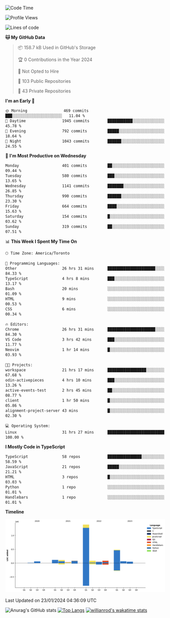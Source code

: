 <!--START_SECTION:waka-->
![Code Time](http://img.shields.io/badge/Code%20Time-1%2C100%20hrs%2042%20mins-blue)

![Profile Views](http://img.shields.io/badge/Profile%20Views-6-blue)

![Lines of code](https://img.shields.io/badge/From%20Hello%20World%20I%27ve%20Written-2.6%20million%20lines%20of%20code-blue)

**🐱 My GitHub Data** 

> 📦 158.7 kB Used in GitHub's Storage 
 > 
> 🏆 0 Contributions in the Year 2024
 > 
> 🚫 Not Opted to Hire
 > 
> 📜 103 Public Repositories 
 > 
> 🔑 43 Private Repositories 
 > 
**I'm an Early 🐤** 

```text
🌞 Morning                469 commits         ███░░░░░░░░░░░░░░░░░░░░░░   11.04 % 
🌆 Daytime                1945 commits        ███████████░░░░░░░░░░░░░░   45.78 % 
🌃 Evening                792 commits         █████░░░░░░░░░░░░░░░░░░░░   18.64 % 
🌙 Night                  1043 commits        ██████░░░░░░░░░░░░░░░░░░░   24.55 % 
```
📅 **I'm Most Productive on Wednesday** 

```text
Monday                   401 commits         ██░░░░░░░░░░░░░░░░░░░░░░░   09.44 % 
Tuesday                  580 commits         ███░░░░░░░░░░░░░░░░░░░░░░   13.65 % 
Wednesday                1141 commits        ███████░░░░░░░░░░░░░░░░░░   26.85 % 
Thursday                 990 commits         ██████░░░░░░░░░░░░░░░░░░░   23.30 % 
Friday                   664 commits         ████░░░░░░░░░░░░░░░░░░░░░   15.63 % 
Saturday                 154 commits         █░░░░░░░░░░░░░░░░░░░░░░░░   03.62 % 
Sunday                   319 commits         ██░░░░░░░░░░░░░░░░░░░░░░░   07.51 % 
```


📊 **This Week I Spent My Time On** 

```text
🕑︎ Time Zone: America/Toronto

💬 Programming Languages: 
Other                    26 hrs 31 mins      █████████████████████░░░░   84.33 % 
TypeScript               4 hrs 8 mins        ███░░░░░░░░░░░░░░░░░░░░░░   13.17 % 
Bash                     20 mins             ░░░░░░░░░░░░░░░░░░░░░░░░░   01.09 % 
HTML                     9 mins              ░░░░░░░░░░░░░░░░░░░░░░░░░   00.53 % 
CSS                      6 mins              ░░░░░░░░░░░░░░░░░░░░░░░░░   00.34 % 

🔥 Editors: 
Chrome                   26 hrs 31 mins      █████████████████████░░░░   84.30 % 
VS Code                  3 hrs 42 mins       ███░░░░░░░░░░░░░░░░░░░░░░   11.77 % 
Neovim                   1 hr 14 mins        █░░░░░░░░░░░░░░░░░░░░░░░░   03.93 % 

🐱‍💻 Projects: 
workspace                21 hrs 17 mins      █████████████████░░░░░░░░   67.68 % 
odin-activepieces        4 hrs 10 mins       ███░░░░░░░░░░░░░░░░░░░░░░   13.26 % 
active-events-test       2 hrs 45 mins       ██░░░░░░░░░░░░░░░░░░░░░░░   08.77 % 
client                   1 hr 50 mins        █░░░░░░░░░░░░░░░░░░░░░░░░   05.86 % 
alignment-project-server 43 mins             █░░░░░░░░░░░░░░░░░░░░░░░░   02.30 % 

💻 Operating System: 
Linux                    31 hrs 27 mins      █████████████████████████   100.00 % 
```

**I Mostly Code in TypeScript** 

```text
TypeScript               58 repos            ███████████████░░░░░░░░░░   58.59 % 
JavaScript               21 repos            █████░░░░░░░░░░░░░░░░░░░░   21.21 % 
HTML                     3 repos             █░░░░░░░░░░░░░░░░░░░░░░░░   03.03 % 
Python                   1 repo              ░░░░░░░░░░░░░░░░░░░░░░░░░   01.01 % 
Handlebars               1 repo              ░░░░░░░░░░░░░░░░░░░░░░░░░   01.01 % 
```



**Timeline**

![Lines of Code chart](https://raw.githubusercontent.com/wise-introvert/wise-introvert/master/assets/bar_graph.png)


 Last Updated on 23/01/2024 04:36:09 UTC
<!--END_SECTION:waka-->

![Anurag's GitHub stats](https://github-readme-stats.vercel.app/api?username=wise-introvert&count_private=true&show_icons=true)
[![Top Langs](https://github-readme-stats.vercel.app/api/top-langs/?username=wise-introvert&langs_count=10)](https://github.com/anuraghazra/github-readme-stats)
[![willianrod's wakatime stats](https://github-readme-stats.vercel.app/api/wakatime?username=wiseintrovert)](https://github.com/anuraghazra/github-readme-stats)
